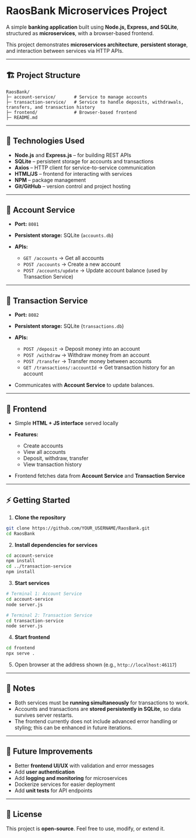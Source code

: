 # RaosBank Microservices Project

A simple **banking application** built using **Node.js, Express, and SQLite**, structured as **microservices**, with a browser-based frontend.

This project demonstrates **microservices architecture**, **persistent storage**, and interaction between services via HTTP APIs.

---

## 🏗️ Project Structure

```
RaosBank/
├─ account-service/       # Service to manage accounts
├─ transaction-service/   # Service to handle deposits, withdrawals, transfers, and transaction history
├─ frontend/              # Browser-based frontend
├─ README.md
```

---

## 💾 Technologies Used

* **Node.js** and **Express.js** – for building REST APIs
* **SQLite** – persistent storage for accounts and transactions
* **Axios** – HTTP client for service-to-service communication
* **HTML/JS** – frontend for interacting with services
* **NPM** – package management
* **Git/GitHub** – version control and project hosting

---

## 🔹 Account Service

* **Port:** `8081`
* **Persistent storage:** SQLite (`accounts.db`)
* **APIs:**

  * `GET /accounts` → Get all accounts
  * `POST /accounts` → Create a new account
  * `POST /accounts/update` → Update account balance (used by Transaction Service)

---

## 🔹 Transaction Service

* **Port:** `8082`

* **Persistent storage:** SQLite (`transactions.db`)

* **APIs:**

  * `POST /deposit` → Deposit money into an account
  * `POST /withdraw` → Withdraw money from an account
  * `POST /transfer` → Transfer money between accounts
  * `GET /transactions/:accountId` → Get transaction history for an account

* Communicates with **Account Service** to update balances.

---

## 🔹 Frontend

* Simple **HTML + JS interface** served locally
* **Features:**

  * Create accounts
  * View all accounts
  * Deposit, withdraw, transfer
  * View transaction history
* Frontend fetches data from **Account Service** and **Transaction Service**

---

## ⚡ Getting Started

1. **Clone the repository**

```bash
git clone https://github.com/YOUR_USERNAME/RaosBank.git
cd RaosBank
```

2. **Install dependencies for services**

```bash
cd account-service
npm install
cd ../transaction-service
npm install
```

3. **Start services**

```bash
# Terminal 1: Account Service
cd account-service
node server.js

# Terminal 2: Transaction Service
cd transaction-service
node server.js
```

4. **Start frontend**

```bash
cd frontend
npx serve .
```

5. Open browser at the address shown (e.g., `http://localhost:46117`)

---

## 📝 Notes

* Both services must be **running simultaneously** for transactions to work.
* Accounts and transactions are **stored persistently in SQLite**, so data survives server restarts.
* The frontend currently does not include advanced error handling or styling; this can be enhanced in future iterations.

---

## 🚀 Future Improvements

* Better **frontend UI/UX** with validation and error messages
* Add **user authentication**
* Add **logging and monitoring** for microservices
* Dockerize services for easier deployment
* Add **unit tests** for API endpoints

---

## 📄 License

This project is **open-source**. Feel free to use, modify, or extend it.
